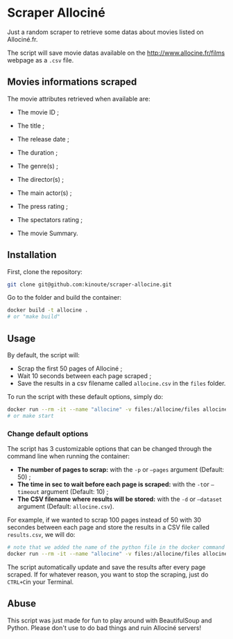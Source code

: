 # Scraper Allociné

Just a random scraper to retrieve some datas about movies listed on Allociné.fr.

The script will save movie datas available on the http://www.allocine.fr/films webpage as a `.csv` file.

## Movies informations scraped

The movie attributes retrieved when available are:

* The movie ID ;

* The title ;

* The release date ;

* The duration ;

* The genre(s) ;

* The director(s) ;

* The main actor(s) ;

* The press rating ;

* The spectators rating ;

* The movie Summary.



## Installation

First, clone the repository:

```bash
git clone git@github.com:kinoute/scraper-allocine.git
```

Go to the folder and build the container:

```bash
docker build -t allocine .
# or "make build"
```

## Usage


By default, the script will:

* Scrap the first 50 pages of Allociné ;
* Wait 10 seconds between each page scraped ;
* Save the results in a csv filename called `allocine.csv` in the `files` folder.

To run the script with these default options, simply do:

```bash
docker run --rm -it --name "allocine" -v files:/allocine/files allocine
# or make start
```

### Change default options

The script has 3 customizable options that can be changed through the command line when running the container:

* **The number of pages to scrap:** with the `-p` or `—pages` argument (Default: 50) ;
* **The time in sec to wait before each page is scraped:** with the `-t`or `—timeout` argument (Default: 10) ;
* **The CSV filename where results will be stored:** with the `-d` or `—dataset` argument (Default: `allocine.csv`).

For example, if we wanted to scrap 100 pages instead of 50 with 30 secondes between each page and store the results in a CSV file called `results.csv`, we will do:

```bash
# note that we added the name of the python file in the docker command
docker run --rm -it --name "allocine" -v files:/allocine/files allocine scraper.py -p 100 -t 30 -d results.csv
```

The script automatically update and save the results after every page scraped. If for whatever reason, you want to stop the scraping, just do `CTRL+C`in your Terminal.

## Abuse

This script was just made for fun to play around with BeautifulSoup and Python. Please don't use to do bad things and ruin Allociné servers!
